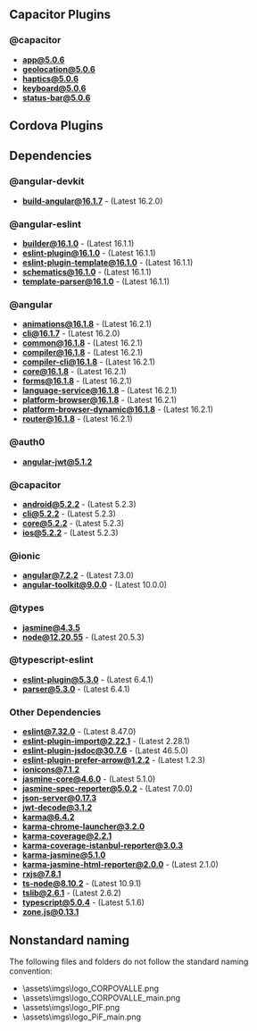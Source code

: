 ## Capacitor Plugins

### @capacitor
- **app@5.0.6**
- **geolocation@5.0.6**
- **haptics@5.0.6**
- **keyboard@5.0.6**
- **status-bar@5.0.6**
## Cordova Plugins

## Dependencies

### @angular-devkit
- **build-angular@16.1.7** - (Latest 16.2.0)
### @angular-eslint
- **builder@16.1.0** - (Latest 16.1.1)
- **eslint-plugin@16.1.0** - (Latest 16.1.1)
- **eslint-plugin-template@16.1.0** - (Latest 16.1.1)
- **schematics@16.1.0** - (Latest 16.1.1)
- **template-parser@16.1.0** - (Latest 16.1.1)
### @angular
- **animations@16.1.8** - (Latest 16.2.1)
- **cli@16.1.7** - (Latest 16.2.0)
- **common@16.1.8** - (Latest 16.2.1)
- **compiler@16.1.8** - (Latest 16.2.1)
- **compiler-cli@16.1.8** - (Latest 16.2.1)
- **core@16.1.8** - (Latest 16.2.1)
- **forms@16.1.8** - (Latest 16.2.1)
- **language-service@16.1.8** - (Latest 16.2.1)
- **platform-browser@16.1.8** - (Latest 16.2.1)
- **platform-browser-dynamic@16.1.8** - (Latest 16.2.1)
- **router@16.1.8** - (Latest 16.2.1)
### @auth0
- **angular-jwt@5.1.2**
### @capacitor
- **android@5.2.2** - (Latest 5.2.3)
- **cli@5.2.2** - (Latest 5.2.3)
- **core@5.2.2** - (Latest 5.2.3)
- **ios@5.2.2** - (Latest 5.2.3)
### @ionic
- **angular@7.2.2** - (Latest 7.3.0)
- **angular-toolkit@9.0.0** - (Latest 10.0.0)
### @types
- **jasmine@4.3.5**
- **node@12.20.55** - (Latest 20.5.3)
### @typescript-eslint
- **eslint-plugin@5.3.0** - (Latest 6.4.1)
- **parser@5.3.0** - (Latest 6.4.1)
### Other Dependencies
- **eslint@7.32.0** - (Latest 8.47.0)
- **eslint-plugin-import@2.22.1** - (Latest 2.28.1)
- **eslint-plugin-jsdoc@30.7.6** - (Latest 46.5.0)
- **eslint-plugin-prefer-arrow@1.2.2** - (Latest 1.2.3)
- **ionicons@7.1.2**
- **jasmine-core@4.6.0** - (Latest 5.1.0)
- **jasmine-spec-reporter@5.0.2** - (Latest 7.0.0)
- **json-server@0.17.3**
- **jwt-decode@3.1.2**
- **karma@6.4.2**
- **karma-chrome-launcher@3.2.0**
- **karma-coverage@2.2.1**
- **karma-coverage-istanbul-reporter@3.0.3**
- **karma-jasmine@5.1.0**
- **karma-jasmine-html-reporter@2.0.0** - (Latest 2.1.0)
- **rxjs@7.8.1**
- **ts-node@8.10.2** - (Latest 10.9.1)
- **tslib@2.6.1** - (Latest 2.6.2)
- **typescript@5.0.4** - (Latest 5.1.6)
- **zone.js@0.13.1**


## Nonstandard naming
The following files and folders do not follow the standard naming convention:

- \assets\imgs\logo_CORPOVALLE.png
- \assets\imgs\logo_CORPOVALLE_main.png
- \assets\imgs\logo_PIF.png
- \assets\imgs\logo_PiF_main.png
